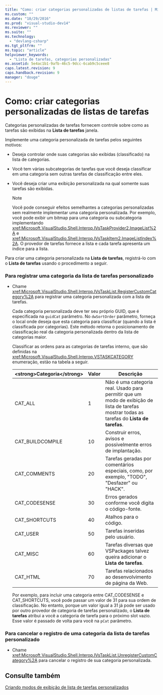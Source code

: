 ```yaml
---
title: "Como: criar categorias personalizadas de listas de tarefas | Microsoft Docs"
ms.custom: ""
ms.date: "10/29/2016"
ms.prod: "visual-studio-dev14"
ms.reviewer: ""
ms.suite: ""
ms.technology: 
  - "devlang-csharp"
ms.tgt_pltfrm: ""
ms.topic: "article"
helpviewer_keywords: 
  - "Lista de tarefas, categorias personalizadas"
ms.assetid: 5e4ac1b1-9afb-46c5-9dcc-6cab9c5ceee8
caps.latest.revision: 9
caps.handback.revision: 9
manager: "douge"
---
```

# Como: criar categorias personalizadas de listas de tarefas
Categorias personalizadas de tarefas fornecem controle sobre como as tarefas são exibidas na  **Lista de tarefas** janela.  
  
 Implemente uma categoria personalizada de tarefas pelos seguintes motivos:  
  
-   Deseja controlar onde suas categorias são exibidas \(classificado\) na lista de categorias.  
  
-   Você tem várias subcategorias de tarefas que você deseja classificar em uma categoria sem outras tarefas de classificação entre eles.  
  
-   Você deseja criar uma exibição personalizada na qual somente suas tarefas são exibidas.  
  
    > [!NOTE]
    >  Você pode conseguir efeitos semelhantes a categorias personalizadas sem realmente implementar uma categoria personalizada.  Por exemplo, você pode exibir um bitmap para uma categoria ou subcategoria implementando <xref:Microsoft.VisualStudio.Shell.Interop.IVsTaskProvider2.ImageList%2A> e <xref:Microsoft.VisualStudio.Shell.Interop.IVsTaskItem2.ImageListIndex%2A>.  O provedor de tarefas fornece a lista e cada tarefa apresenta um índice para a lista.  
  
 Para criar uma categoria personalizada na  **Lista de tarefas**, registrá\-lo com o  **Lista de tarefas** usando o procedimento a seguir.  
  
### Para registrar uma categoria da lista de tarefas personalizado  
  
-   Chame <xref:Microsoft.VisualStudio.Shell.Interop.IVsTaskList.RegisterCustomCategory%2A> para registrar uma categoria personalizada com a lista de tarefas.  
  
     Cada categoria personalizada deve ter seu próprio GUID, que é especificada na `guidCat` parâmetro.  No `dwSortOrder` parâmetro, forneça o local onde deseja que esta categoria para classificar \(quando a lista é classificada por categorias\).  Este método retorna o posicionamento de classificação real da categoria personalizada dentro da lista de categorias maior.  
  
     Classificar as ordens para as categorias de tarefas interno, que são definidas na <xref:Microsoft.VisualStudio.Shell.Interop.VSTASKCATEGORY> enumeração, estão na tabela a seguir.  
  
    |\<strong\>Categoria\<\/strong\>|Valor|Descrição|  
    |-------------------------------------|-----------|---------------|  
    |CAT\_ALL|1|Não é uma categoria real.  Usado para permitir que um modo de exibição de lista de tarefas mostrar todas as tarefas do  **Lista de tarefas**.|  
    |CAT\_BUILDCOMPILE|10|Construir erros, avisos e possivelmente erros de implantação.|  
    |CAT\_COMMENTS|20|Tarefas geradas por comentários especiais, como, por exemplo, "TODO", "Desfazer" ou "HACK".|  
    |CAT\_CODESENSE|30|Erros gerados conforme você digita o código\-fonte.|  
    |CAT\_SHORTCUTS|40|Atalhos para o código.|  
    |CAT\_USER|50|Tarefas inseridas pelo usuário.|  
    |CAT\_MISC|60|Tarefas diversas que VSPackages talvez queira adicionar o  **Lista de tarefas**.|  
    |CAT\_HTML|70|Tarefas relacionados ao desenvolvimento de página da Web.|  
  
     Por exemplo, para incluir uma categoria entre CAT\_CODESENSE e CAT\_SHORTCUTS, você pode passar um valor de 31 para sua ordem de classificação.  No entanto, porque um valor igual a 31 já pode ser usado por outro provedor de categoria de tarefas personalizado, o  **Lista de tarefas** atribui a você a categoria de tarefa para o próximo slot vazio.  Esse valor é passado de volta para você na `pCat` parâmetro.  
  
### Para cancelar o registro de uma categoria da lista de tarefas personalizado  
  
-   Chame <xref:Microsoft.VisualStudio.Shell.Interop.IVsTaskList.UnregisterCustomCategory%2A> para cancelar o registro de sua categoria personalizada.  
  
## Consulte também  
 [Criando modos de exibição de lista de tarefas personalizados](/visual-cpp/misc/creating-custom-task-list-views)